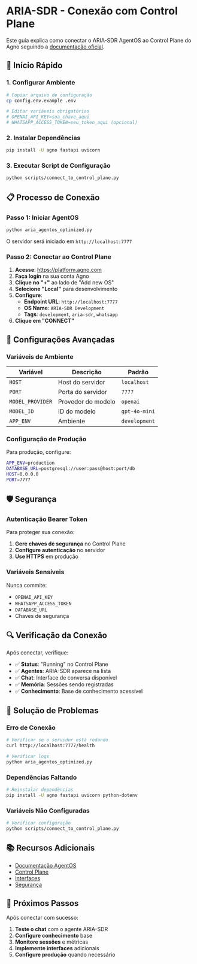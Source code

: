 # ARIA-SDR - Conexão com Control Plane

Este guia explica como conectar o ARIA-SDR AgentOS ao Control Plane do Agno seguindo a [documentação oficial](https://docs.agno.com/agent-os/connecting-your-os).

## 🚀 Início Rápido

### 1. Configurar Ambiente
```bash
# Copiar arquivo de configuração
cp config.env.example .env

# Editar variáveis obrigatórias
# OPENAI_API_KEY=sua_chave_aqui
# WHATSAPP_ACCESS_TOKEN=seu_token_aqui (opcional)
```

### 2. Instalar Dependências
```bash
pip install -U agno fastapi uvicorn
```

### 3. Executar Script de Configuração
```bash
python scripts/connect_to_control_plane.py
```

## 📋 Processo de Conexão

### Passo 1: Iniciar AgentOS
```bash
python aria_agentos_optimized.py
```

O servidor será iniciado em `http://localhost:7777`

### Passo 2: Conectar ao Control Plane

1. **Acesse**: https://platform.agno.com
2. **Faça login** na sua conta Agno
3. **Clique no "+"** ao lado de "Add new OS"
4. **Selecione "Local"** para desenvolvimento
5. **Configure**:
   - **Endpoint URL**: `http://localhost:7777`
   - **OS Name**: `ARIA-SDR Development`
   - **Tags**: `development`, `aria-sdr`, `whatsapp`
6. **Clique em "CONNECT"**

## 🔧 Configurações Avançadas

### Variáveis de Ambiente

| Variável | Descrição | Padrão |
|----------|-----------|--------|
| `HOST` | Host do servidor | `localhost` |
| `PORT` | Porta do servidor | `7777` |
| `MODEL_PROVIDER` | Provedor do modelo | `openai` |
| `MODEL_ID` | ID do modelo | `gpt-4o-mini` |
| `APP_ENV` | Ambiente | `development` |

### Configuração de Produção

Para produção, configure:
```bash
APP_ENV=production
DATABASE_URL=postgresql://user:pass@host:port/db
HOST=0.0.0.0
PORT=7777
```

## 🛡️ Segurança

### Autenticação Bearer Token

Para proteger sua conexão:

1. **Gere chaves de segurança** no Control Plane
2. **Configure autenticação** no servidor
3. **Use HTTPS** em produção

### Variáveis Sensíveis

Nunca commite:
- `OPENAI_API_KEY`
- `WHATSAPP_ACCESS_TOKEN`
- `DATABASE_URL`
- Chaves de segurança

## 🔍 Verificação da Conexão

Após conectar, verifique:

- ✅ **Status**: "Running" no Control Plane
- ✅ **Agentes**: ARIA-SDR aparece na lista
- ✅ **Chat**: Interface de conversa disponível
- ✅ **Memória**: Sessões sendo registradas
- ✅ **Conhecimento**: Base de conhecimento acessível

## 🚨 Solução de Problemas

### Erro de Conexão
```bash
# Verificar se o servidor está rodando
curl http://localhost:7777/health

# Verificar logs
python aria_agentos_optimized.py
```

### Dependências Faltando
```bash
# Reinstalar dependências
pip install -U agno fastapi uvicorn python-dotenv
```

### Variáveis Não Configuradas
```bash
# Verificar configuração
python scripts/connect_to_control_plane.py
```

## 📚 Recursos Adicionais

- [Documentação AgentOS](https://docs.agno.com/agent-os)
- [Control Plane](https://docs.agno.com/agent-os/control-plane)
- [Interfaces](https://docs.agno.com/agent-os/interfaces)
- [Segurança](https://docs.agno.com/agent-os/security)

## 🎯 Próximos Passos

Após conectar com sucesso:

1. **Teste o chat** com o agente ARIA-SDR
2. **Configure conhecimento** base
3. **Monitore sessões** e métricas
4. **Implemente interfaces** adicionais
5. **Configure produção** quando necessário
